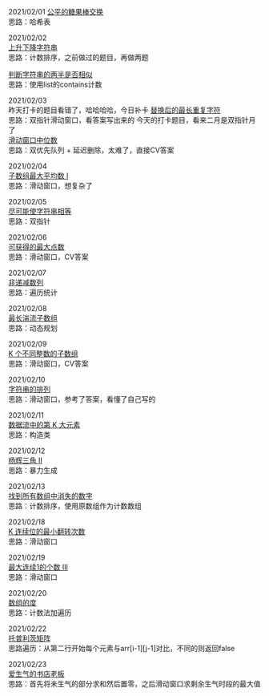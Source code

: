 2021/02/01
[公平的糖果棒交换](https://leetcode-cn.com/problems/fair-candy-swap/)  
思路：哈希表  

2021/02/02  
[上升下降字符串](https://leetcode-cn.com/problems/increasing-decreasing-string/)  
思路：计数排序，之前做过的题目，再做两题

[判断字符串的两半是否相似](https://leetcode-cn.com/problems/determine-if-string-halves-are-alike/)  
思路：使用list的contains计数  

2021/02/03  
昨天打卡的题目看错了，哈哈哈哈，今日补卡
[替换后的最长重复字符](https://leetcode-cn.com/problems/longest-repeating-character-replacement/)  
思路：双指针滑动窗口，看答案写出来的
今天的打卡题目，看来二月是双指针月了  
[滑动窗口中位数](https://leetcode-cn.com/problems/sliding-window-median/)  
思路：双优先队列 + 延迟删除，太难了，直接CV答案

2021/02/04  
[子数组最大平均数 I](https://leetcode-cn.com/problems/maximum-average-subarray-i/)  
思路：滑动窗口，想复杂了

2021/02/05  
[ 尽可能使字符串相等](https://leetcode-cn.com/problems/get-equal-substrings-within-budget/)  
思路：双指针  

2021/02/06  
[可获得的最大点数](https://leetcode-cn.com/problems/maximum-points-you-can-obtain-from-cards/)  
思路：滑动窗口，CV答案  

2021/02/07  
[非递减数列](https://leetcode-cn.com/problems/non-decreasing-array/)  
思路：遍历统计   

2021/02/08  
[最长湍流子数组](https://leetcode-cn.com/problems/longest-turbulent-subarray/)  
思路：动态规划  

2021/02/09  
[K 个不同整数的子数组](https://leetcode-cn.com/problems/subarrays-with-k-different-integers/)  
思路：滑动窗口，CV答案  

2021/02/10  
[字符串的排列](https://leetcode-cn.com/problems/permutation-in-string/)  
思路：滑动窗口，参考了答案，看懂了自己写的

2021/02/11  
[数据流中的第 K 大元素](https://leetcode-cn.com/problems/kth-largest-element-in-a-stream/)  
思路：构造类

2021/02/12  
[杨辉三角 II](https://leetcode-cn.com/problems/pascals-triangle-ii/)  
思路：暴力生成  

2021/02/13  
[找到所有数组中消失的数字](https://leetcode-cn.com/problems/find-all-numbers-disappeared-in-an-array/)  
思路：计数排序，使用原数组作为计数数组


2021/02/18  
[K 连续位的最小翻转次数](https://leetcode-cn.com/problems/minimum-number-of-k-consecutive-bit-flips/)  
思路：滑动窗口  

2021/02/19  
[最大连续1的个数 III](https://leetcode-cn.com/problems/max-consecutive-ones-iii/)  
思路：滑动窗口  

2021/02/20  
[数组的度](https://leetcode-cn.com/problems/degree-of-an-array/)  
思路：计数法加遍历

2021/02/22  
[托普利茨矩阵](https://leetcode-cn.com/problems/toeplitz-matrix/)  
思路遍历：从第二行开始每个元素与arr[i-1][j-1]对比，不同的则返回false

2021/02/23  
[爱生气的书店老板](https://leetcode-cn.com/problems/grumpy-bookstore-owner/)  
思路：首先将未生气的部分求和然后置零，之后滑动窗口求剩余生气时段的最大值  















